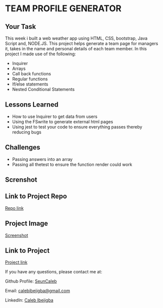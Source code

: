 # TEAM PROFILE GENERATOR

## Your Task

This week i built a web weather app using HTML, CSS, bootstrap,  Java Script and, NODE.JS.  This project helps generate a team page for managers it, takes in the name and personal details of each team member. In this project I made use of the following:

* Inquirer
* Arrays
* Call back functions
* Regular functions
* If/else statements
* Nested Conditional Statements

## Lessons Learned 

* How to use Inquirer to get data from users
* Using the FSwrite to generate external html pages 
* Using jest to test your code to ensure everything passes thereby reducing bugs 


## Challenges 
 * Passing answers into an array
 * Passing all thetest to ensure the function render could work

 
## Screnshot 

## Link to Project Repo
[ Repo link ](https://github.com/seuncaleb/Team-Profile-Generator-) 

## Project Image
[Screenshot](./assets/screenshot%20weather%20app.png)

## Link to Project
[ Project link ](https://seuncaleb.github.io/Team-Profile-Generator-) 

 

If you have any questions, please contact me at: 
 
  Github Profile: [ SeunCaleb ]( https://github.com/seuncaleb )  

  Email:  calebibejigba@gmail.com

  LinkedIn: [ Caleb Ibejigba ]( https://www.linkedin.com/in/calebibejigba)

